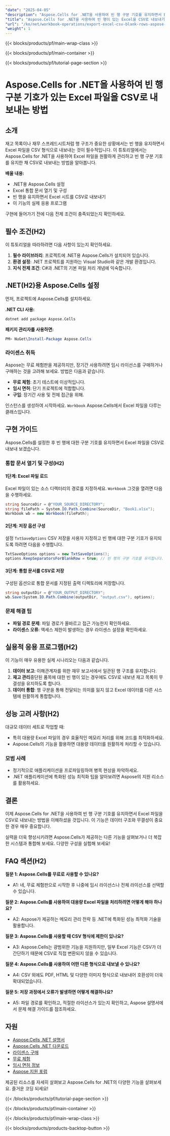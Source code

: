 ```yaml
---
"date": "2025-04-05"
"description": "Aspose.Cells for .NET을 사용하여 빈 행 구분 기호를 유지하면서 Excel 파일을 CSV로 내보내는 방법을 알아보세요. 데이터 보고 및 재고 관리에 이상적입니다."
"title": "Aspose.Cells for .NET을 사용하여 빈 행이 있는 Excel을 CSV로 내보내기"
"url": "/ko/net/workbook-operations/export-excel-csv-blank-rows-aspose-cells-net/"
"weight": 1
---
```


{{< blocks/products/pf/main-wrap-class >}}

{{< blocks/products/pf/main-container >}}

{{< blocks/products/pf/tutorial-page-section >}}


# Aspose.Cells for .NET을 사용하여 빈 행 구분 기호가 있는 Excel 파일을 CSV로 내보내는 방법

## 소개

재고 목록이나 재무 스프레드시트처럼 행 구조가 중요한 상황에서는 빈 행을 유지하면서 Excel 파일을 CSV 형식으로 내보내는 것이 필수적입니다. 이 튜토리얼에서는 Aspose.Cells for .NET을 사용하여 Excel 파일을 원활하게 관리하고 빈 행 구분 기호를 유지한 채 CSV로 내보내는 방법을 알아봅니다.

**배울 내용:**
- .NET용 Aspose.Cells 설정
- Excel 통합 문서 열기 및 구성
- 빈 행을 유지하면서 Excel 시트를 CSV로 내보내기
- 이 기능의 실제 응용 프로그램

구현에 들어가기 전에 다음 전제 조건이 충족되었는지 확인하세요.

## 필수 조건(H2)

이 튜토리얼을 따라하려면 다음 사항이 있는지 확인하세요.
1. **필수 라이브러리**: 프로젝트에 .NET용 Aspose.Cells가 설치되어 있습니다.
2. **환경 설정**: .NET 프로젝트를 지원하는 Visual Studio와 같은 개발 환경입니다.
3. **지식 전제 조건**: C#과 .NET의 기본 파일 처리 개념에 익숙합니다.

## .NET(H2)용 Aspose.Cells 설정

먼저, 프로젝트에 Aspose.Cells를 설치하세요.

**.NET CLI 사용:**
```bash
dotnet add package Aspose.Cells
```

**패키지 관리자를 사용하면:**
```powershell
PM> NuGet\Install-Package Aspose.Cells
```

### 라이센스 취득
Aspose는 무료 체험판을 제공하지만, 장기간 사용하려면 임시 라이선스를 구매하거나 구매하는 것을 고려해 보세요. 방법은 다음과 같습니다.
- **무료 체험**: 초기 테스트에 이상적입니다.
- **임시 면허**: 단기 프로젝트에 적합합니다.
- **구입**: 장기간 사용 및 전체 접근을 위해.

인스턴스를 생성하여 시작하세요. `Workbook` Aspose.Cells에서 Excel 파일을 다루는 클래스입니다.

## 구현 가이드

Aspose.Cells를 설정한 후 빈 행에 대한 구분 기호를 유지하면서 Excel 파일을 CSV로 내보내 보겠습니다.

### 통합 문서 열기 및 구성(H2)

#### 1단계: Excel 파일 로드
Excel 파일이 있는 소스 디렉터리의 경로를 지정하세요. `Workbook` 그것을 열려면 다음을 수행하세요.
```csharp
string SourceDir = @"YOUR_SOURCE_DIRECTORY";
string filePath = System.IO.Path.Combine(SourceDir, "Book1.xlsx");
Workbook wb = new Workbook(filePath);
```

#### 2단계: 저장 옵션 구성
설정 `TxtSaveOptions` CSV 저장을 사용자 지정하고 빈 행에 대한 구분 기호가 유지되도록 하려면 다음을 수행합니다.
```csharp
TxtSaveOptions options = new TxtSaveOptions();
options.KeepSeparatorsForBlankRow = true; // 빈 행의 구분 기호를 유지합니다.
```

#### 3단계: 통합 문서를 CSV로 저장
구성된 옵션으로 통합 문서를 지정된 출력 디렉토리에 저장합니다.
```csharp
string outputDir = @"YOUR_OUTPUT_DIRECTORY";
wb.Save(System.IO.Path.Combine(outputDir, "output.csv"), options);
```

### 문제 해결 팁
- **파일 경로 문제**: 파일 경로가 올바르고 접근 가능한지 확인하세요.
- **라이센스 오류**: 액세스 제한이 발생하는 경우 라이센스 설정을 확인하세요.

## 실용적 응용 프로그램(H2)
이 기능이 매우 유용한 실제 시나리오는 다음과 같습니다.
1. **데이터 보고**: 이해관계자를 위한 재무 보고서에서 일관된 행 구조를 유지합니다.
2. **재고 관리**중단된 품목에 대한 빈 행이 있는 경우에도 CSV로 내보낸 재고 목록이 무결성을 유지하도록 합니다.
3. **데이터 통합**: 행 구분을 통해 전달되는 의미를 잃지 않고 Excel 데이터를 다른 시스템에 원활하게 통합합니다.

## 성능 고려 사항(H2)
대규모 데이터 세트로 작업할 때:
- 특히 대용량 Excel 파일의 경우 효율적인 메모리 처리를 위해 코드를 최적화하세요.
- Aspose.Cells의 기능을 활용하면 대용량 데이터를 원활하게 처리할 수 있습니다.

### 모범 사례
- 정기적으로 애플리케이션을 프로파일링하여 병목 현상을 파악하세요.
- .NET 애플리케이션에 특화된 성능 최적화 팁을 알아보려면 Aspose의 지원 리소스를 활용하세요.

## 결론
이제 Aspose.Cells for .NET을 사용하여 빈 행 구분 기호를 유지하면서 Excel 파일을 CSV로 내보내는 방법을 이해하셨을 것입니다. 이 기능은 데이터 구조와 무결성이 중요한 경우 매우 중요합니다.

실력을 더욱 향상시키려면 Aspose.Cells가 제공하는 다른 기능을 살펴보거나 더 복잡한 시스템과 통합해 보세요. 다양한 구성을 실험해 보세요!

## FAQ 섹션(H2)
**질문 1: Aspose.Cells를 무료로 사용할 수 있나요?**
- A1: 네, 무료 체험판으로 시작한 후 나중에 임시 라이선스나 전체 라이선스를 선택할 수 있습니다.

**질문 2: Aspose.Cells를 사용하여 대용량 Excel 파일을 처리하려면 어떻게 해야 하나요?**
- A2: Aspose가 제공하는 메모리 관리 전략 등 .NET에 특화된 성능 최적화 기술을 활용합니다.

**질문 3: Aspose.Cells를 사용할 때 CSV 형식에 제한이 있나요?**
- A3: Aspose.Cells는 광범위한 기능을 지원하지만, 일부 Excel 기능은 CSV가 더 간단하기 때문에 CSV로 직접 변환되지 않을 수 있습니다.

**질문 4: Aspose.Cells를 사용하여 어떤 다른 형식으로 내보낼 수 있나요?**
- A4: CSV 외에도 PDF, HTML 및 다양한 이미지 형식으로 내보내어 호환성이 더욱 확대되었습니다.

**질문 5: 저장 과정에서 오류가 발생하면 어떻게 해결하나요?**
- A5: 파일 경로를 확인하고, 적절한 라이선스가 있는지 확인하고, Aspose 설명서에서 문제 해결 가이드를 참조하세요.

## 자원
- [Aspose.Cells .NET 설명서](https://reference.aspose.com/cells/net/)
- [Aspose.Cells .NET 다운로드](https://releases.aspose.com/cells/net/)
- [라이센스 구매](https://purchase.aspose.com/buy)
- [무료 체험](https://releases.aspose.com/cells/net/)
- [임시 면허 정보](https://purchase.aspose.com/temporary-license/)
- [Aspose 지원 포럼](https://forum.aspose.com/c/cells/9)

제공된 리소스를 자세히 살펴보고 Aspose.Cells for .NET의 다양한 기능을 살펴보세요. 즐거운 코딩 되세요!


{{< /blocks/products/pf/tutorial-page-section >}}

{{< /blocks/products/pf/main-container >}}

{{< /blocks/products/pf/main-wrap-class >}}

{{< blocks/products/products-backtop-button >}}